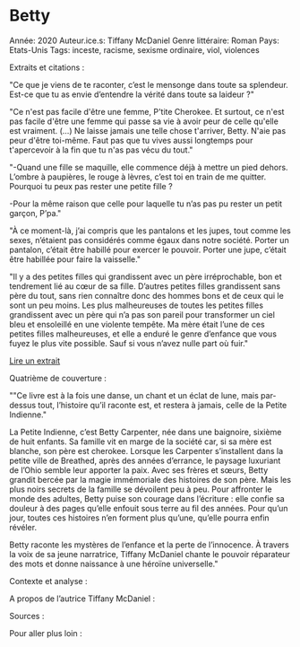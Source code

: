 # Betty

Année: 2020
Auteur.ice.s: Tiffany McDaniel
Genre littéraire: Roman
Pays: Etats-Unis
Tags: inceste, racisme, sexisme ordinaire, viol, violences

Extraits et citations :

"Ce que je viens de te raconter, c’est le mensonge dans toute sa splendeur. Est-ce que tu as envie d’entendre la vérité dans toute sa laideur ?"

"Ce n'est pas facile d'être une femme, P'tite Cherokee. Et surtout, ce n'est pas facile d'être une femme qui passe sa vie à avoir peur de celle qu'elle est vraiment. (…) Ne laisse jamais une telle chose t'arriver, Betty. N'aie pas peur d'être toi-même. Faut pas que tu vives aussi longtemps pour t'apercevoir à la fin que tu n'as pas vécu du tout."

"-Quand une fille se maquille, elle commence déjà à mettre un pied dehors. L’ombre à paupières, le rouge à lèvres, c’est toi en train de me quitter. Pourquoi tu peux pas rester une petite fille ?

-Pour la même raison que celle pour laquelle tu n’as pas pu rester un petit garçon, P’pa."

"À ce moment-là, j’ai compris que les pantalons et les jupes, tout comme les sexes, n’étaient pas considérés comme égaux dans notre société. Porter un pantalon, c’était être habillé pour exercer le pouvoir. Porter une jupe, c’était être habillée pour faire la vaisselle."

"Il y a des petites filles qui grandissent avec un père irréprochable, bon et tendrement lié au cœur de sa fille. D’autres petites filles grandissent sans père du tout, sans rien connaître donc des hommes bons et de ceux qui le sont un peu moins. Les plus malheureuses de toutes les petites filles grandissent avec un père qui n’a pas son pareil pour transformer un ciel bleu et ensoleillé en une violente tempête. Ma mère était l’une de ces petites filles malheureuses, et elle a enduré le genre d’enfance que vous fuyez le plus vite possible. Sauf si vous n’avez nulle part où fuir."

[Lire un extrait](https://www.babelio.com/livres/McDaniel-Betty/1214213/extraits)

Quatrième de couverture :

""Ce livre est à la fois une danse, un chant et un éclat de lune, mais par-dessus tout, l’histoire qu’il raconte est, et restera à jamais, celle de la Petite Indienne."

La Petite Indienne, c’est Betty Carpenter, née dans une baignoire, sixième de huit enfants. Sa famille vit en marge de la société car, si sa mère est blanche, son père est cherokee. Lorsque les Carpenter s’installent dans la petite ville de Breathed, après des années d’errance, le paysage luxuriant de l’Ohio semble leur apporter la paix. Avec ses frères et sœurs, Betty grandit bercée par la magie immémoriale des histoires de son père. Mais les plus noirs secrets de la famille se dévoilent peu à peu. Pour affronter le monde des adultes, Betty puise son courage dans l’écriture : elle confie sa douleur à des pages qu’elle enfouit sous terre au fil des années. Pour qu’un jour, toutes ces histoires n’en forment plus qu’une, qu’elle pourra enfin révéler.

Betty raconte les mystères de l’enfance et la perte de l’innocence. À travers la voix de sa jeune narratrice, Tiffany McDaniel chante le pouvoir réparateur des mots et donne naissance à une héroïne universelle."

Contexte et analyse : 

A propos de l’autrice Tiffany McDaniel : 

Sources : 

Pour aller plus loin :